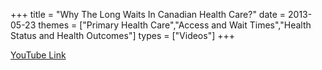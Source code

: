 +++
title = "Why The Long Waits In Canadian Health Care?"
date = 2013-05-23
themes = ["Primary Health Care","Access and Wait Times","Health Status and Health Outcomes"]
types = ["Videos"]
+++

[YouTube Link](https://www.youtube.com/watch?v=SFXYqzSpsZM)

